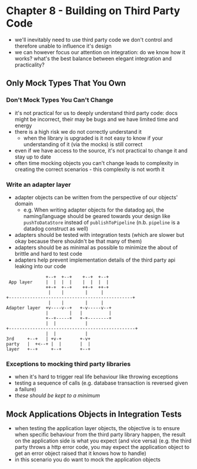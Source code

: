 #  Chapter 8 - Building on Third Party Code

* we'll inevitably need to use third party code we don't control and therefore unable to influence it's design
* we can however focus our attention on integration: do we know how it works? what's the best balance between elegant integration and practicality?

## Only Mock Types That You Own

### Don't Mock Types You Can't Change

* it's not practical for us to deeply understand third party code: docs might be incorrect, their may be bugs and we have limited time and energy
* there is a high risk we do not correctly understand it
  * when the library is upgraded is it not easy to know if your understanding of it (via the mocks) is still correct
* even if we have access to the source, it's not practical to change it and stay up to date
* often time mocking objects you can't change leads to complexity in creating the correct scenarios - this complexity is not worth it

### Write an adapter layer

* adapter objects can be written from the perspective of our objects' domain
  * e.g. When writing adapter objects for the datadog api, the naming/language should be geared towards your design like `pushToDataStore` instead of `publishToPipeline` (n.b. `pipeline` is a datadog construct as well)
* adapters should be tested with integration tests (which are slower but okay because there shouldn't be that many of them)
* adapters should be as minimal as possible to minimize the about of brittle and hard to test code
* adapters help prevent implementation details of the third party api leaking into our code


```
               +--+  +--+    +--+  +--+
 App layer     |  |  |  |    |  |  |  |
               ++-+  +--+    ++-+  ++-+
                |    |        |     |
+-----------------------------------------------+
                |    |        |     |
Adapter layer  +v----v--+   +-v-----v--+
               |        |   |          |
               +--+-----+   +-+--------+
               |  |           |
+------------------------------------------------+
               |  |           |
3rd     +--+   | +v-+       +-v+
party   |  +<--+ |  |       |  |
layer   +--+     +--+       +--+

```

### Exceptions to mocking third party libraries

* when it's hard to trigger real life behaviour like throwing exceptions
* testing a sequence of calls (e.g. database transaction is reversed given a failure)
* _these should be kept to a minimum_

## Mock Applications Objects in Integration Tests

* when testing the application layer objects, the objective is to ensure when specific behaviour from the third party library happen, the result on the application side is what you expect (and vice versa) (e.g. the third party throws a http error code, you may expect the application object to get an error object raised that it knows how to handle)
* in this scenario you do want to mock the application objects


